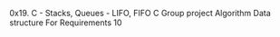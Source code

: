 0x19. C - Stacks, Queues - LIFO, FIFO
C
Group project
Algorithm
Data structure
For Requirements 
10
